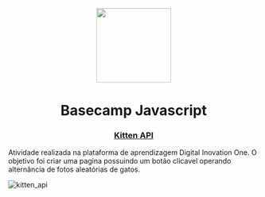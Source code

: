 <div align = "center">
  <img src="https://hermes.digitalinnovation.one/assets/diome/logo.svg" width=150px>
  <h1> Basecamp Javascript </h1>
  <h3> <a href="https://gaberibr.github.io/kitten_api/">Kitten API</a> </h3>
  </div>
  <p> Atividade realizada na plataforma de aprendizagem Digital Inovation One. O objetivo foi criar uma pagina possuindo um botão clicavel operando alternância de fotos aleatórias de gatos. </p>
  
  ![kitten_api](https://user-images.githubusercontent.com/99212007/164050274-9e70865a-f4d6-469f-8c51-fec3c2c06bdb.png)
